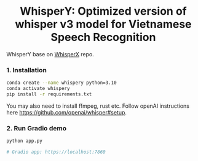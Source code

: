 <h1 align="center">WhisperY: Optimized version of whisper v3 model for Vietnamese Speech Recognition </h1>

WhisperY base on [WhisperX](https://github.com/m-bain/whisperX) repo.

### 1. Installation

```bash
conda create --name whispery python=3.10
conda activate whispery
pip install -r requirements.txt
```

You may also need to install ffmpeg, rust etc. Follow openAI instructions here https://github.com/openai/whisper#setup.

### 2. Run Gradio demo
```bash
python app.py

# Gradio app: https://localhost:7860
```